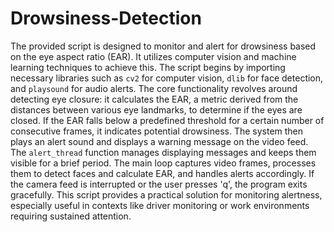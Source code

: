# Drowsiness-Detection

The provided script is designed to monitor and alert for drowsiness based on the eye aspect ratio (EAR). It utilizes computer vision and machine learning techniques to achieve this. The script begins by importing necessary libraries such as `cv2` for computer vision, `dlib` for face detection, and `playsound` for audio alerts. The core functionality revolves around detecting eye closure: it calculates the EAR, a metric derived from the distances between various eye landmarks, to determine if the eyes are closed. If the EAR falls below a predefined threshold for a certain number of consecutive frames, it indicates potential drowsiness. The system then plays an alert sound and displays a warning message on the video feed. The `alert_thread` function manages displaying messages and keeps them visible for a brief period. The main loop captures video frames, processes them to detect faces and calculate EAR, and handles alerts accordingly. If the camera feed is interrupted or the user presses 'q', the program exits gracefully. This script provides a practical solution for monitoring alertness, especially useful in contexts like driver monitoring or work environments requiring sustained attention. 
